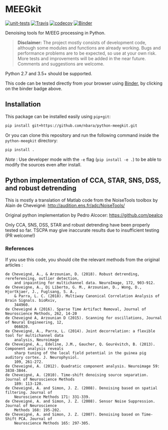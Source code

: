 # MEEGkit

[![unit-tests](https://github.com/nbara/python-meegkit/workflows/unit-tests/badge.svg)](https://github.com/nbara/python-meegkit/actions?workflow=unit-tests)
[![Travis](https://travis-ci.org/nbara/python-meegkit.svg?branch=master)](https://travis-ci.org/nbara/python-meegkit)
[![codecov](https://codecov.io/gh/nbara/python-meegkit/branch/master/graph/badge.svg)](https://codecov.io/gh/nbara/python-meegkit)
[![Binder](https://mybinder.org/badge_logo.svg)](https://mybinder.org/v2/gh/nbara/python-meegkit/master)

Denoising tools for M/EEG processing in Python.

> **Disclaimer:** The project mostly consists of development code, although
> some modules and functions are already working. Bugs and performance problems
> are to be expected, so use at your own risk. More tests and improvements will
> be added in the near future. Comments and suggestions are welcome.

Python 2.7 and 3.5+ should be supported.

This code can be tested directly from your browser using
[Binder](https://mybinder.org), by clicking on the binder badge above.

## Installation

This package can be installed easily using `pip+git`:

```bash
pip install git+https://github.com/nbara/python-meegkit.git
```

Or you can clone this repository and run the following command inside the
`python-meegkit` directory:

```bash
pip install .
```

*Note* : Use developer mode with the `-e` flag (`pip install -e .`) to be able
to modify the sources even after install.

## Python implementation of CCA, STAR, SNS, DSS, and robust detrending

This is mostly a translation of Matlab code from the NoiseTools toolbox by
Alain de Cheveigné:
http://audition.ens.fr/adc/NoiseTools/

Original python implementation by Pedro Alcocer:
https://github.com/pealco

Only CCA, SNS, DSS, STAR and robust detrending have been properly tested so
far. TSCPA may give inaccurate results due to insufficient testing (PR
welcome!)

### References

If you use this code, you should cite the relevant methods from the original
articles :

```text
de Cheveigné, A., & Arzounian, D. (2018). Robust detrending, rereferencing, outlier detection,
    and inpainting for multichannel data. NeuroImage, 172, 903-912.
de Cheveigne, A., Di Liberto, G. M., Arzounian, D., Wong, D., Hjortkjaer, J., Fuglsang, S. A.,
    & Parra, L. C. (2018). Multiway Canonical Correlation Analysis of Brain Signals. bioRxiv,
    344960.
de Cheveigné A (2016). Sparse Time Artifact Removal, Journal of Neuroscience Methods, 262, 14-20
de Cheveigné A, Arzounian D (2015). Scanning for oscillations, Journal of Neural Engineering, 12,
    066020.
de Cheveigné, A., Parra, L. (2014). Joint decorrelation: a flexible tool for multichannel data
    analysis, Neuroimage
de Cheveigné, A., Edeline, J.M., Gaucher, Q. Gourévitch, B. (2013). Component analysis reveals
    sharp tuning of the local field potential in the guinea pig auditory cortex. J. Neurophysiol.
    109, 261-272.
de Cheveigné, A. (2012). Quadratic component analysis. Neuroimage 59: 3838-3844.
de Cheveigné, A. (2010). Time-shift denoising source separation. Journal of Neuroscience Methods
    189: 113-120.
de Cheveigné, A. and Simon, J. Z. (2008). Denoising based on spatial filtering. Journal of
    Neuroscience Methods 171: 331-339.
de Cheveigné, A. and Simon, J. Z. (2008). Sensor Noise Suppression. Journal of Neuroscience
    Methods 168: 195-202.
de Cheveigné, A. and Simon, J. Z. (2007). Denoising based on Time-Shift PCA. Journal of
    Neuroscience Methods 165: 297-305.
```
